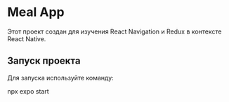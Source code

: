 # Meal App

Этот проект создан для изучения React Navigation и Redux в контексте React Native.

## Запуск проекта

Для запуска используйте команду:

npx expo start
